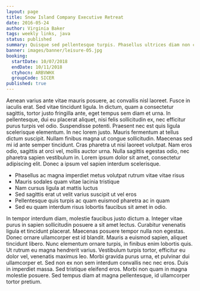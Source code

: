 ```yaml
---
layout: page
title: Snow Island Company Executive Retreat
date: 2016-05-24
author: Virginia Baker
tags: weekly links, java
status: published
summary: Quisque sed pellentesque turpis. Phasellus ultrices diam non convallis pretium.
banner: images/banner/leisure-05.jpg
booking:
  startDate: 10/07/2018
  endDate: 10/11/2018
  ctyhocn: ARBVWHX
  groupCode: SICER
published: true
---
```

Aenean varius ante vitae mauris posuere, ac convallis nisl laoreet. Fusce in iaculis erat. Sed vitae tincidunt ligula. In dictum, quam a consectetur sagittis, tortor justo fringilla ante, eget tempus sem diam et urna. In pellentesque, dui eu placerat aliquet, nisi felis sollicitudin ex, nec efficitur purus turpis vel odio. Suspendisse potenti. Praesent nec est quis ligula scelerisque elementum. In nec lorem justo. Mauris fermentum at tellus dictum suscipit. Nullam finibus magna ut congue sollicitudin. Maecenas sed mi id ante semper tincidunt. Cras pharetra ut nisi laoreet volutpat. Nam eros odio, sagittis at orci vel, mollis auctor urna. Nulla sagittis egestas odio, nec pharetra sapien vestibulum in. Lorem ipsum dolor sit amet, consectetur adipiscing elit. Donec a ipsum vel sapien interdum scelerisque.

* Phasellus ac magna imperdiet metus volutpat rutrum vitae vitae risus
* Mauris sodales quam vitae lacinia tristique
* Nam cursus ligula at mattis luctus
* Sed sagittis erat ut velit varius suscipit ut vel eros
* Pellentesque quis turpis ac quam euismod pharetra ac in quam
* Sed eu quam interdum risus lobortis faucibus sit amet in odio.

In tempor interdum diam, molestie faucibus justo dictum a. Integer vitae purus in sapien sollicitudin posuere a sit amet lectus. Curabitur venenatis ligula et tincidunt placerat. Maecenas posuere tempor nulla non egestas. Donec ornare ullamcorper est id blandit. Mauris a euismod sapien, aliquet tincidunt libero. Nunc elementum ornare turpis, in finibus enim lobortis quis. Ut rutrum eu magna hendrerit varius. Vestibulum turpis tortor, efficitur eu dolor vel, venenatis maximus leo. Morbi gravida purus urna, et pulvinar dui ullamcorper et. Sed non ex non sem interdum convallis nec nec eros. Duis in imperdiet massa. Sed tristique eleifend eros. Morbi non quam in magna molestie posuere. Sed tempus diam at magna pellentesque, id ullamcorper tortor pretium.
